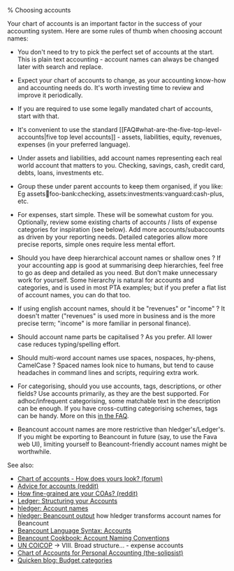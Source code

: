 % Choosing accounts

Your chart of accounts is an important factor in the success of your accounting system.
Here are some rules of thumb when choosing account names:

- You don't need to try to pick the perfect set of accounts at the start.
  This is plain text accounting - account names can always be changed later with search and replace.

- Expect your chart of accounts to change, as your accounting know-how and accounting needs do.
  It's worth investing time to review and improve it periodically.

- If you are required to use some legally mandated chart of accounts, start with that.

- It's convenient to use the standard [[FAQ#what-are-the-five-top-level-accounts|five top level accounts]] -
  assets, liabilities, equity, revenues, expenses (in your preferred language).

- Under assets and liabilities, add account names representing each real world account that matters to you.
  Checking, savings, cash, credit card, debts, loans, investments etc.

- Group these under parent accounts to keep them organised, if you like:
  Eg assets:bank:foo-bank:checking, assets:investments:vanguard:cash-plus, etc.

- For expenses, start simple.
  These will be somewhat custom for you.
  Optionally, review some existing charts of accounts / lists of expense categories for inspiration (see below).
  Add more accounts/subaccounts as driven by your reporting needs.
  Detailed categories allow more precise reports, simple ones require less mental effort.

- Should you have deep hierarchical account names or shallow ones ?
  If your accounting app is good at summarising deep hierarchies, feel free to go as deep and detailed as you need.
  But don't make unnecessary work for yourself.
  Some hierarchy is natural for accounts and categories, and is used in most PTA examples;
  but if you prefer a flat list of account names, you can do that too.

- If using english account names, should it be "revenues" or "income" ?
  It doesn't matter ("revenues" is used more in business and is the more precise term; "income" is more familiar in personal finance).

- Should account name parts be capitalised ?
  As you prefer. All lower case reduces typing/spelling effort.

- Should multi-word account names use spaces, nospaces, hy-phens, CamelCase ?
  Spaced names look nice to humans, but tend to cause headaches in command lines and scripts, requiring extra work.

- For categorising, should you use accounts, tags, descriptions, or other fields?
  Use accounts primarily, as they are the best supported.
  For adhoc/infrequent categorising, some matchable text in the description can be enough.
  If you have cross-cutting categorising schemes, tags can be handy.
  More on this [in the FAQ](https://plaintextaccounting.org/FAQ#should-i-categorise-with-account-payee-description-tags...).

- Beancount account names are more restrictive than hledger's/Ledger's.
  If you might be exporting to Beancount in future (say, to use the Fava web UI), 
  limiting yourself to Beancount-friendly account names might be worthwhile.

See also:

- [Chart of accounts - How does yours look? (forum)](https://forum.plaintextaccounting.org/t/chart-of-accounts-how-does-yours-look/51)
- [Advice for accounts (reddit)](https://www.reddit.com/r/plaintextaccounting/comments/1oaipdn/advice_for_accounts/)
- [How fine-grained are your COAs? (reddit)](https://www.reddit.com/r/plaintextaccounting/comments/wk6pjo/how_finegrained_are_your_coas)
- [Ledger: Structuring your Accounts](https://ledger-cli.org/doc/ledger3.html#Structuring-your-Accounts)
- [hledger: Account names](https://hledger.org/hledger.html#account-names)
- [hledger: Beancount output](https://hledger.org/hledger.html#beancount-output) how hledger transforms account names for Beancount
- [Beancount Language Syntax: Accounts](https://beancount.github.io/docs/beancount_language_syntax.html#accounts)
- [Beancount Cookbook: Account Naming Conventions](https://docs.google.com/document/d/1Tss0IEzEyAPuKSGeNsfNgb0BfiW2ZHyP5nCFBW1uWlk/view#heading=h.tu0f1kydrpgn)
- [UN COICOP](https://unstats.un.org/unsd/classifications/unsdclassifications/COICOP_2018_-_pre-edited_white_cover_version_-_2018-12-26.pdf) -> VIII. Broad structure... - expense accounts
- [Chart of Accounts for Personal Accounting (the-solipsist)](https://gist.github.com/the-solipsist/c67e956c95af8f798e5631de896ff514)
- [Quicken blog: Budget categories](https://www.quicken.com/blog/budget-categories)
